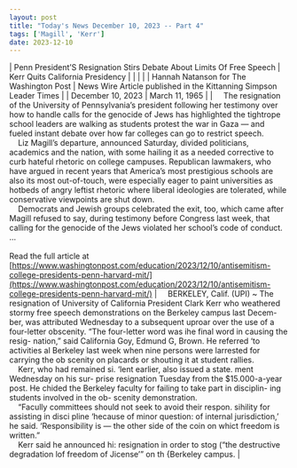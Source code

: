 ```yaml
---
layout: post
title: "Today's News December 10, 2023 -- Part 4"
tags: ['Magill', 'Kerr']
date: 2023-12-10
---
```


| Penn President’S Resignation Stirs Debate About Limits Of Free Speech | Kerr Quits California Presidency  |
|  |  |
| Hannah Natanson for The Washington Post | News Wire Article published in the Kittanning Simpson Leader Times |
| December 10, 2023 | March 11, 1965 |
| &nbsp;&nbsp;&nbsp;&nbsp;The resignation of the University of Pennsylvania’s president following her testimony over how to handle calls for the genocide of Jews has highlighted the tightrope school leaders are walking as students protest the war in Gaza — and fueled instant debate over how far colleges can go to restrict speech.<br>&nbsp;&nbsp;&nbsp;&nbsp;Liz Magill’s departure, announced Saturday, divided politicians, academics and the nation, with some hailing it as a needed corrective to curb hateful rhetoric on college campuses. Republican lawmakers, who have argued in recent years that America’s most prestigious schools are also its most out-of-touch, were especially eager to paint universities as hotbeds of angry leftist rhetoric where liberal ideologies are tolerated, while conservative viewpoints are shut down.<br>&nbsp;&nbsp;&nbsp;&nbsp;Democrats and Jewish groups celebrated the exit, too, which came after Magill refused to say, during testimony before Congress last week, that calling for the genocide of the Jews violated her school’s code of conduct.  ...<br><br>Read the full article at<br>[https://www.washingtonpost.com/education/2023/12/10/antisemitism-college-presidents-penn-harvard-mit/](https://www.washingtonpost.com/education/2023/12/10/antisemitism-college-presidents-penn-harvard-mit/) | &nbsp;&nbsp;&nbsp;&nbsp;BERKELEY, Calif. (UPI) ~ The resignation of University of California President Clark Kerr who weathered stormy free speech demonstrations on the Berkeley campus last Decem- ber, was attributed Wednesday to a subsequent uproar over the use of a four-letter obscenity.   “The four-letter word was ihe final word in causing the resig- nation,” said California Goy, Edmund G, Brown. He referred ‘to activities al Berkeley last week when nine persons were larrested for carrying the ob scenity on placards or shouting it at student rallies.<br>&nbsp;&nbsp;&nbsp;&nbsp;Kerr, who had remained si. ‘lent earlier, also issued a state. ment Wednesday on his sur- prise resignation Tuesday from the $15.000-a-year post. He chided the Berkeley faculty for failing to take part in disciplin- ing students involved in the ob- scenity demonstration.<br>&nbsp;&nbsp;&nbsp;&nbsp;“Facully committees should not seek to avoid their respon. sihility for assisting in disci pline ‘hecause of minor question: of internal jurisdiction,’ he said. ‘Responsibility is — the other side of the coin on whict freedom is written.”<br>&nbsp;&nbsp;&nbsp;&nbsp;Kerr said he announced hi: resignation in order to stog (“the destructive degradation lof freedom of Jicense’” on th {Berkeley campus.  |